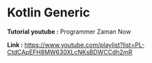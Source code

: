 # Kotlin Generic

**Tutorial youtube :** Programmer Zaman Now

**Link :** https://www.youtube.com/playlist?list=PL-CtdCApEFH8MW630XLcNKsBDWCCdh2mR
